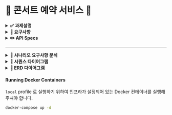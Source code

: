 # 🎤 콘서트 예약 서비스 🎤

<details>
<summary><b>✅ 과제설명</b></summary>

- **`콘서트 예약 서비스`**를 구현해 봅니다.
- 대기열 시스템을 구축하고, 예약 서비스는 작업가능한 사용자만 수행할 수 있도록 해야합니다.
- **사용자는 좌석예약 시에 미리 충전한 잔액을 이용합니다.**
- 좌석 예약 요청시에, 결제가 이루어지지 않더라도 일정 시간동안 다른 사용자가 해당 좌석에 접근할 수 없도록 합니다.

```
항해 플러스 백엔드 과정에서 개발한 콘서트 예약 서비스입니다.
TDD와 클린 레이어드 아키텍처 구조를 기반으로 서버를 설계하고 개발했습니다.
대용량 데이터의 무결성과 성능을 보장하기 위해 동시성 제어, 트랜잭션 관리, 조회 성능 개선 방법을 배워 적용했습니다.
```

</details>

<details>
<summary><b>🤔 요구사항</b></summary>

- 아래 5가지 API 를 구현합니다.
    - 사용자 토큰 발급 API
    - 예약 가능 날짜 / 좌석 API
    - 좌석 예약 요청 API
    - 잔액 충전 / 조회 API
    - 결제 API
- 각 기능 및 제약사항에 대해 단위 테스트를 반드시 하나 이상 작성하도록 합니다.
- 다수의 인스턴스로 어플리케이션이 동작하더라도 기능에 문제가 없도록 작성하도록 합니다.
- 동시성 이슈를 고려하여 구현합니다.
- 대기열 개념을 고려해 구현합니다.

</details>

<details>
<summary><b>✏️ API Specs</b></summary>
1️⃣ **`주요` 사용자 대기열 토큰 기능**

- 서비스를 이용할 토큰을 발급받는 API를 작성합니다.
- 토큰은 사용자의 UUID 와 해당 사용자의 대기열을 관리할 수 있는 정보 ( 대기 순서 or 잔여 시간 등 ) 를 포함합니다.
- 이후 모든 API 는 위 토큰을 이용해 대기열 검증을 통과해야 이용 가능합니다.

> 기본적으로 폴링으로 본인의 대기열을 확인한다고 가정하며, 다른 방안 또한 고려해보고 구현해 볼 수 있습니다.
> 

**2️⃣ `기본` 예약 가능 날짜 / 좌석 API**

- 예약가능한 날짜와 해당 날짜의 좌석을 조회하는 API 를 각각 작성합니다.
- 예약 가능한 날짜 목록을 조회할 수 있습니다.
- 날짜 정보를 입력받아 예약가능한 좌석정보를 조회할 수 있습니다.

> 좌석 정보는 1 ~ 50 까지의 좌석번호로 관리됩니다.
> 

3️⃣ **`주요` 좌석 예약 요청 API**

- 좌석 예약과 동시에 해당 좌석은 그 사용자에게 약 5분간 임시 배정됩니다. ( 시간은 정책에 따라 자율적으로 정의합니다. )
- 날짜와 좌석 정보를 입력받아 좌석을 예약 처리하는 API 를 작성합니다.
- 만약 배정 시간 내에 결제가 완료되지 않는다면 좌석에 대한 임시 배정은 해제되어야 하며 임시배정 상태의 좌석에 대해 다른 사용자는 예약할 수 없어야 한다.

4️⃣ **`기본`**  **잔액 충전 / 조회 API**

- 결제에 사용될 금액을 API 를 통해 충전하는 API 를 작성합니다.
- 사용자 식별자 및 충전할 금액을 받아 잔액을 충전합니다.
- 사용자 식별자를 통해 해당 사용자의 잔액을 조회합니다.

5️⃣ **`주요` 결제 API**

- 결제 처리하고 결제 내역을 생성하는 API 를 작성합니다.
- 결제가 완료되면 해당 좌석의 소유권을 사용자에게 배정하고 대기열 토큰을 만료시킵니다.


#### **💡 KEY POINT**
- 사용자간 대기열을 요청 순서대로 정확하게 제공할 방법을 고민해 봅니다.
- 동시에 여러 사용자가 예약 요청을 했을 때, 좌석이 중복으로 배정 가능하지 않도록 합니다.
</details>

---

<details>
<summary><b>👥 시나리오 요구사항 분석</b></summary>

1.사용자 대기열 토큰 기능 시나리오

❓ **어떻게 대기열을 구성할 것인가** ❓
* 은행창구 방식
    * 1명이 끝나면 다음 1명이 들어오는 방식
        * 장점 : 개발자가 설정한 사용자 수만 예약이 가능, 서버 부하를 일정 수준 이하로 유지 가능
        * 단점 : 대기열에 있는 사용자는 무한정 기다릴 수 있음. 때문에 일정 시간을 주기로 사용자의 토큰을 활성화해주는 작업이 필요
* 놀이동산 방식 
    * 일정 주기마다 N 명씩 나가고 M 명씩 들어간다.
        * 장점 : 은행창구 방식과는 달리 대기시간이 있다.
        * 만약 나가는 사용자보다 들어가는 사용자가 더 많다면? -> 서버 부하 발생


2.예약 가능 날짜 & 좌석 조회 시나리오
- 사용자는 앞으로 예약 가능한 날짜를 리스트로 전체 조회
    - 이미 예약이 찬 죄석은 조회 데이터에서 제외
- 사용자가 원하는 날짜의 예약 가능한 좌석들을 조회
    - 원하는 날짜 시점부터 이후 날짜까지 남은 예약 가능한 좌석들을 조회          
- 만약 원하는 날짜에 예약 가능한 죄석이 없다면 “없다는 메시지” response

4.좌석 예약 요청 시나리오
- 사용자는 원하는 날짜의 하나의 좌석만 예약이 가능
    - 만약 중복 예약할 시 오류 메시지 response
5.잔액 충전 / 조회 시나리오
- 사용자가 잔액을 충전 (max 를 둬야할지는 일단 고민) 
- 사용자가 잔액을 조회
    - 사용자에게 발급된 토큰으로 해당 사용자임을 인증하고 -> 인증 확인 시 조회가 가능
    - 인증된 사용자가 아닐 시 조회 접근 불가     
  
6.결제 시나리오
- 잔액이 있다면 )
    - 사용자가 잔액을 조회 가능
- 잔액이 없다면 )
    - 사용자에게 “잔액이 없음” 메시지 response

</details>

<details>
<summary><b>📝 시퀀스 다이어그램</b></summary>

## 1. 대기열 발급 요청

![Untitled diagram-2025-04-01-140523](https://github.com/user-attachments/assets/050bcf4e-ebd2-49c7-92da-551eeaa99103)

```mermaid
sequenceDiagram
    autonumber
    participant User
    participant Frontend
    participant AuthServer
    participant TokenService
    participant Queue

    User->>Frontend: 콘서트 예매 요청
    activate Frontend
    Frontend->>AuthServer: 사용자 ID 전송
    activate AuthServer
    AuthServer->>AuthServer: 사용자 ID 확인
    alt 사용자 존재
        AuthServer-->>Frontend: 인증 성공
        deactivate AuthServer
        Frontend->>TokenService: 토큰 발급 요청
        activate TokenService
        TokenService->>TokenService: 토큰 생성
        TokenService-->>Frontend: 토큰 전달
        deactivate TokenService
        Frontend->>Queue: 토큰 Queue에 삽입(대기 상태)
        activate Queue
        Queue-->>Frontend: 신규 대기열 반환
        deactivate Queue
        Frontend-->>User: 예매 대기 중 알림
    else 사용자 없음
        AuthServer-->>Frontend: 인증 실패
        Frontend-->>User: 사용자 없음 알림
        deactivate Frontend

    end
```

### Description
대기열 토큰 발급 요청에 대한 시퀀스 다이어그램.

1. 사용자가 대기자 목록에 들어가 위해서 우선 사용자가 존재하는지 검사합니다.
2. 사용자가 존재하지 않을 경우 에러 메시지를 반환합니다.
3. 대기열 새로 토큰 발급하여 대기열에 저장합니다. 이때, 대기열 상태는 '대기'로 저장.
4. 대기열 정보를 사용자에게 반환.



## 2. 대기열 조회 요청
![Untitled diagram-2025-04-01-140614](https://github.com/user-attachments/assets/7264651f-dbac-43f2-afa4-21d3c453979e)

```mermaid
sequenceDiagram
    autonumber
    participant User
    participant Frontend
    participant TokenService
    participant Queue

    activate User
    User->>Frontend: 대기열 상태 조회 요청 (토큰 포함)
    deactivate User

    activate Frontend
    Frontend->>TokenService: 토큰 유효성 검사 요청
    deactivate Frontend

    activate TokenService
    TokenService->>TokenService: 토큰 검증
    alt 토큰 유효함
        TokenService-->>Frontend: 유효함
        deactivate TokenService

        activate Frontend
        Frontend->>Queue: 대기열 정보 요청 (토큰)
        deactivate Frontend

        activate Queue
        Queue-->>Frontend: 대기열 상태 정보
        deactivate Queue

        activate Frontend
        Frontend-->>User: 대기열 정보 전달
        deactivate Frontend
    else 토큰 무효
        TokenService-->>Frontend: 유효하지 않음

        activate Frontend
        Frontend-->>User: 에러 메시지 (유효하지 않은 토큰)
        deactivate Frontend
    end
```

### Description
대기열 정보 조회 요청에 대한 시퀀스 다이어그램입니다.

- 사용자가 대기열 정보 조회 요청하면, 시스템은 해당 토큰이 유효한지 확인합니다.
- 토큰이 유효하지 않은 경우 에러 메시지를 반환합니다.
- 대기열 정보를 조회하여 대기 순서, 상태 등의 정보를 사용자에게 반환합니다.


## 3. 콘서트 예약 가능 회차 조회
![Untitled diagram-2025-04-01-140641](https://github.com/user-attachments/assets/5beab85b-432f-4f88-a5d2-5418cd7fa433)

```mermaid
sequenceDiagram
    autonumber
    participant User
    participant Frontend
    participant Queue
    participant Concert

    activate User
    User->>Frontend: 예약 가능 회차 조회 요청 (토큰 포함)
    deactivate User

    activate Frontend
    Frontend->>Queue: 토큰 유효성 확인 요청
    deactivate Frontend

    activate Queue
    Queue->>Queue: 토큰 검증
    alt 토큰 유효
        Queue-->>Frontend: 유효한 토큰
        deactivate Queue

        activate Frontend
        Frontend->>Concert: 예약 가능 회차 목록 요청
        deactivate Frontend

        activate Concert
        Concert-->>Frontend: 예약 가능 회차 목록
        deactivate Concert

        activate Frontend
        Frontend-->>User: 회차 목록 전달
        deactivate Frontend
    else 토큰 무효 or 비활성화
        Queue-->>Frontend: 에러 메시지 (토큰 오류 또는 비활성화)

        activate Frontend
        Frontend-->>User: 에러 메시지 전달
        deactivate Frontend
    end
```

### Description
콘서트 예약 가능 날짜 조회 요청에 대한 시퀀스 다이어그램입니다.

- Queue의 역할은 명확하게 토큰을 관리하게 됩니다.
- Concert의 역할은 콘서트 예약을 관리하게 됩니다.
- 사용자가 대기열 토큰을 포함해 예약 가능한 회차를 조회 요청하면(full loop), 시스템은 해당 토큰이 유효한지 확인합니다.
- 토큰이 유효하지 않은 경우 에러 메시지를 반환합니다.
- 토큰이 활성 상태가 아닌 경우 에러 메시지를 반환합니다.
- 예약 가능한 회차 목록을 조회하여 사용자에게 반환합니다.
- 예약 가능한 회차 목록은 콘서트 일시, 잔여 좌석 수 등의 정보를 포함합니다.


## 4. 콘서트 회차 좌석 조회
![Untitled diagram-2025-04-01-140708](https://github.com/user-attachments/assets/98e97ec6-e99d-4f0e-9ff4-c4e29ddeb8c2)

```mermaid
sequenceDiagram
    autonumber
    participant User
    participant Frontend
    participant Queue
    participant Concert

    activate User
    User->>Frontend: 좌석 조회 요청 (토큰)
    deactivate User

    activate Frontend
    Frontend->>Queue: 토큰 유효성 확인 요청
    deactivate Frontend

    activate Queue
    Queue->>Queue: 토큰 검증
    alt 토큰 유효
        Queue-->>Frontend: 유효한 토큰
        deactivate Queue

        activate Frontend
        Frontend->>Concert: 좌석 정보 요청
        deactivate Frontend

        activate Concert
        Concert-->>Frontend: 좌석 정보 반환
        deactivate Concert

        activate Frontend
        Frontend-->>User: 좌석 정보 전달
        deactivate Frontend
    else 토큰 무효 or 비활성화
        Queue-->>Frontend: 에러 메시지 (토큰 오류 또는 비활성화)

        activate Frontend
        Frontend-->>User: 에러 메시지 전달
        deactivate Frontend
    end
```

### Description
콘서트 회차의 좌석 조회 요청에 대한 시퀀스 다이어그램입니다.

- 사용자가 대기열 토큰을 포함해 특정 회차의 좌석을 조회 요청하면, 시스템은 해당 토큰이 유효한지 확인합니다.
  - 토큰이 유효하지 않은 경우 에러 메시지를 반환합니다.
  - 토큰이 활성 상태가 아닌 경우 에러 메시지를 반환합니다.
- 특정 회차의 좌석 목록을 조회하여 사용자에게 반환합니다.
- 좌석 목록은 좌석 번호, 가격, 상태 등의 정보를 포함합니다.
- 좌석 상태에는 '예약됨', '예약 가능', '판매 완료' 등으로 구분됩니다.


## 5. 콘서트 회차의 좌석 예약
![Untitled diagram-2025-04-01-140731](https://github.com/user-attachments/assets/6fe24aa1-ca17-4369-b553-a1ced218c074)

```mermaid
sequenceDiagram
    autonumber
    participant User
    participant Frontend
    participant Queue
    participant Concert

    activate User
    User->>Frontend: 좌석 예약 요청 (토큰, 회차 ID, 좌석 ID)
    deactivate User

    activate Frontend
    Frontend->>Queue: 토큰 유효성 확인 요청
    deactivate Frontend

    activate Queue
    Queue->>Queue: 토큰 검증
    alt 토큰 유효
        Queue-->>Frontend: 유효한 토큰
        deactivate Queue

        activate Frontend
        Frontend->>Concert: 좌석 예약 요청 (회차 ID, 좌석 ID)
        deactivate Frontend

        activate Concert
        Concert->>Concert: 좌석 가능 여부 확인
        alt 좌석 예약 가능
            Concert->>Concert: 좌석 상태 "예약됨"으로 변경
            Concert-->>Frontend: 예약 성공 응답
            deactivate Concert

            activate Frontend
            Frontend-->>User: 예약 완료 알림
            deactivate Frontend
        else 좌석 예약 불가 (이미 예약됨 등)
            Concert-->>Frontend: 예약 실패 응답 (사유 포함)
            activate Frontend
            Frontend-->>User: 예약 실패 알림
            deactivate Frontend
        end
    else 토큰 무효 or 비활성화
        Queue-->>Frontend: 에러 메시지 (토큰 오류 또는 비활성화)

        activate Frontend
        Frontend-->>User: 에러 메시지 전달
        deactivate Frontend
    end
```

### Description
콘서트 회차의 좌석 예약 요청에 대한 시퀀스 다이어그램입니다.

- 사용자가 대기열 토큰을 포함해 특정 회차의 좌석을 예약 요청하면, 시스템은 해당 토큰이 유효한지 확인합니다.
  - 토큰이 유효하지 않은 경우 에러 메시지를 반환합니다.
  - 토큰이 활성 상태가 아닌 경우 에러 메시지를 반환합니다.
- 좌석이 이미 예약된 경우 에러 메시지를 반환합니다.
- 좌석이 예약 가능한 경우, 좌석을 임시 예약하고 사용자에게 성공 메시지를 반환합니다.
- 좌석 임시 예약은 다른 사용자가 예약할 수 없도록 잠금 처리됩니다.

## 6. 결제
![Untitled diagram-2025-04-01-140755](https://github.com/user-attachments/assets/a67f5e8b-c979-409d-864f-ed1e752210d0)

```mermaid
sequenceDiagram
    autonumber
    participant User
    participant Frontend
    participant Queue
    participant Concert
    participant PointService
    participant Payment

    activate User
    User->>Frontend: 결제 요청 (토큰, 회차 ID, 좌석 ID, 결제 정보)
    deactivate User

    activate Frontend
    Frontend->>Queue: 토큰 유효성 확인 요청
    deactivate Frontend

    activate Queue
    Queue->>Queue: 토큰 검증
    alt 토큰 유효
        Queue-->>Frontend: 유효한 토큰
        deactivate Queue

        activate Frontend
        Frontend->>Concert: 좌석 상태 확인 요청 (회차 ID, 좌석 ID)
        deactivate Frontend

        activate Concert
        Concert->>Concert: 좌석 임시 예약 상태 확인
        alt 임시 예약 상태일 경우
            Concert-->>Frontend: 확인 완료
            deactivate Concert

            activate Frontend
            Frontend->>PointService: 포인트 잔액 확인 요청
            deactivate Frontend

            activate PointService
            PointService->>PointService: 포인트 검증
            alt 포인트 충분
                PointService-->>Frontend: 사용 가능
                deactivate PointService

                activate Frontend
                Frontend->>Payment: 결제 요청
                deactivate Frontend

                activate Payment
                Payment->>Payment: 결제 처리
                alt 결제 성공
                    Payment-->>Frontend: 결제 성공
                    deactivate Payment

                    activate Frontend
                    Frontend->>Concert: 좌석 상태 "결제 완료"로 변경 요청
                    deactivate Frontend

                    activate Concert
                    Concert-->>Frontend: 상태 변경 완료
                    deactivate Concert

                    activate Frontend
                    Frontend->>Queue: 토큰 상태를 "소진"으로 변경
                    deactivate Frontend

                    activate Queue
                    Queue-->>Frontend: 토큰 만료 처리 완료
                    deactivate Queue

                    activate Frontend
                    Frontend-->>User: 결제 완료 알림
                    deactivate Frontend
                else 결제 실패
                    Payment-->>Frontend: 결제 실패

                    activate Frontend
                    Frontend-->>User: 결제 실패 알림
                    deactivate Frontend
                end
            else 포인트 부족
                PointService-->>Frontend: 포인트 부족

                activate Frontend
                Frontend-->>User: 결제 불가 (포인트 부족)
                deactivate Frontend
            end
        else 좌석 임시 예약 아님
            Concert-->>Frontend: 예약 불가 상태

            activate Frontend
            Frontend-->>User: 결제 불가 (좌석 상태 오류)
            deactivate Frontend
        end
    else 토큰 무효 or 비활성화
        Queue-->>Frontend: 에러 메시지 (토큰 오류 또는 비활성화)

        activate Frontend
        Frontend-->>User: 에러 메시지 전달
        deactivate Frontend
    end

```

### Description
결제 요청에 대한 시퀀스 다이어그램입니다.

- 사용자가 대기열 토큰을 포함해 예약한 좌석을 결제 요청하면, 시스템은 해당 토큰이 유효한지 확인합니다.
  - 토큰이 유효하지 않은 경우 에러 메시지를 반환합니다.
- 결제 요청을 받은 시스템은 결제 진행전 마지막으로 좌성 상태를 체크합니다. 그 사이 예약 상태가 변할 수 있는 금융 행위이기 때문입니다.
- 결재 요청을 받은 시스템은 사용자의 잔액을 차감합니다.
  - 결재 요청을 잔액이 충분하지 않은 경우 에러 메시지를 반환합니다.
  - 잔액이 충분한 경우 결제 내역을 저장하고, 좌석 예약을 확정합니다.
- 결제 완료 후, 대기열 토큰을 만료 처리합니다.
- 결제 완료 정보를 사용자에게 반환합니다.

## 7. 잔액 충전
![Untitled diagram-2025-04-01-140852](https://github.com/user-attachments/assets/39d4598a-a8b2-43f5-a9b8-b8c9ce1b3aa0)


```mermaid
sequenceDiagram
    autonumber
    participant User
    participant Frontend
    participant Queue
    participant PointService

    activate User
    User->>Frontend: 포인트 충전 요청 (토큰, 충전 금액)
    deactivate User

    activate Frontend
    Frontend->>Queue: 토큰 유효성 확인 요청
    deactivate Frontend

    activate Queue
    Queue->>Queue: 토큰 검증
    alt 토큰 유효
        Queue-->>Frontend: 유효한 토큰
        deactivate Queue

        activate Frontend
        Frontend->>PointService: 포인트 적립 요청 (사용자 ID, 충전 금액)
        deactivate Frontend

        activate PointService
        PointService->>PointService: 사용자 계정에 포인트 추가
        PointService-->>Frontend: 적립 완료
        deactivate PointService

        activate Frontend
        Frontend-->>User: 포인트 충전 완료 알림
        deactivate Frontend
    else 토큰 무효 or 비활성화
        Queue-->>Frontend: 토큰 오류 응답

        activate Frontend
        Frontend-->>User: 충전 실패 (인증 오류)
        deactivate Frontend
    end
```

### Description
잔액 충전 요청에 대한 시퀀스 다이어그램입니다.

- 사용자 토큰이 유효한지 
- 사용자가 잔액 충전 요청을 하면, 시스템은 충전 금액이 유효한지 확인합니다.
  - 충전 금액이 유효하지 않은 경우 에러 메시지를 반환합니다.
  - 충전 금액이 유효한 경우, 사용자의 잔액을 충전하고, 총 잔액 정보를 반환합니다.

## 8. 잔액 조회
![Untitled diagram-2025-04-01-140917](https://github.com/user-attachments/assets/004cda0a-2425-4e92-84c1-b26fbc24fec3)

```mermaid
sequenceDiagram
    autonumber
    participant User
    participant Frontend
    participant Queue
    participant PointService

    activate User
    User->>Frontend: 포인트 잔액 조회 요청 (토큰 포함)
    deactivate User

    activate Frontend
    Frontend->>Queue: 토큰 유효성 확인 요청
    deactivate Frontend

    activate Queue
    Queue->>Queue: 토큰 검증
    alt 토큰 유효
        Queue-->>Frontend: 유효한 토큰
        deactivate Queue

        activate Frontend
        Frontend->>PointService: 포인트 잔액 조회 요청 (사용자 ID)
        deactivate Frontend

        activate PointService
        PointService->>PointService: 사용자 계정에서 포인트 잔액 조회
        PointService-->>Frontend: 포인트 잔액 반환
        deactivate PointService

        activate Frontend
        Frontend-->>User: 포인트 잔액 전달
        deactivate Frontend
    else 토큰 무효 or 비활성화
        Queue-->>Frontend: 에러 메시지 (토큰 오류 또는 비활성화)

        activate Frontend
        Frontend-->>User: 에러 메시지 전달
        deactivate Frontend
    end
```
### Description
잔액 조회 요청에 대한 시퀀스 다이어그램입니다.

- 잔액조회를 위해 사용자 토큰을 우선 검증합니다.
  - 유효하지 않은 토큰이라면 에러 메시지를 반환합니다
- 사용자가 잔액 조회 요청을 하면, 시스템은 사용자의 총 잔액 정보를 반환합니다.
- 총 잔액 정보를 사용자에게 반환합니다.


## 9. 대기열 활성/만료 스케줄링

`대기열 토큰 활성`
![Untitled diagram-2025-04-01-140944](https://github.com/user-attachments/assets/d162c754-fc14-4528-aa82-c0269040b3ef)

```mermaid
sequenceDiagram
    autonumber
    participant Scheduler
    participant Queue
    participant TokenService
    participant User

    activate Scheduler
    Scheduler->>Queue: 다음 입장 대상자 목록 요청
    deactivate Scheduler

    activate Queue
    Queue->>Queue: 대기열 정렬 및 유효 사용자 필터링
    Queue-->>Scheduler: 입장 대상 사용자 목록 (예: Top N명)
    deactivate Queue

    loop 각 사용자에 대해
        activate Scheduler
        Scheduler->>TokenService: 토큰 발급 요청 (사용자 ID, 만료 시간 포함)
        deactivate Scheduler

        activate TokenService
        TokenService->>TokenService: 토큰 생성 및 TTL 설정
        TokenService-->>Scheduler: 토큰 발급 완료
        deactivate TokenService

        activate Scheduler
        Scheduler->>Queue: 토큰 발급 사용자 상태 "활성"으로 변경
        Scheduler-->>User: 입장 가능 알림 (토큰 포함)
        deactivate Scheduler
    end
```

`대기열 활성 토큰 만료`
![Untitled diagram-2025-04-01-141010](https://github.com/user-attachments/assets/622259cf-e421-4919-b766-23db138bb1a7)

```mermaid
sequenceDiagram
    autonumber
    participant Scheduler
    participant Queue
    participant User

    activate Scheduler
    Scheduler->>Queue: 만료 토큰 조회 요청 (현재 시간 기준)
    deactivate Scheduler

    activate Queue
    Queue->>Queue: 토큰 목록에서 만료 시간 확인
    alt 만료된 토큰 존재
        Queue-->>Scheduler: 만료 대상 토큰 목록
        deactivate Queue

        loop 각 만료 토큰
            activate Scheduler
            Scheduler->>Queue: 토큰 상태를 "EXPIRED"로 변경
            deactivate Scheduler

            activate Queue
            Queue-->>User: 토큰 만료 알림 (선택사항)
            deactivate Queue
        end
    end
```

### Description
대기열 토큰 활성/만료 스케줄링에 대한 시퀀스 다이어그램입니다.

- `대기열 토큰 활성`
  - 일정 시간마다 대기 중인 대기열 N 개를 활성 상태로 변경합니다.
- `대기열 활성 토큰 만료`
  - 일정 시간마다 활성 토큰을 만료 처리합니다.
  - 만료시킬 기준은 활성 일시를 기준으로 합니다.
  - 활성 일시가 N분 이상 지난 토큰은 만료 처리합니다.
  - 마지막 액션 시간이 N분 이상 지난 활성 토큰은 만료 처리합니다.


## 10. 임시 예약 좌석 만료 스케줄링

```mermaid
sequenceDiagram
    autonumber
    participant Scheduler
    participant Concert
    participant User

    activate Scheduler
    Scheduler->>Concert: 임시 예약 좌석 만료 대상 조회 요청 (현재 시간 기준)
    deactivate Scheduler

    activate Concert
    Concert->>Concert: 임시 예약 좌석의 만료 시간 검사
    alt 만료된 임시 예약 있음
        Concert-->>Scheduler: 만료된 좌석 목록
        deactivate Concert

        loop 각 만료 좌석
            activate Scheduler
            Scheduler->>Concert: 좌석 상태를 "예약 가능"으로 변경
            deactivate Scheduler

            activate Concert
            Concert-->>User: 임시 예약 만료 알림 (선택사항)
            deactivate Concert
        end
    else 만료 없음
        Concert-->>Scheduler: 없음

    end
```

### Description
임시 예약 좌석 만료 스케줄링에 대한 시퀀스 다이어그램입니다.

일정 시간마다 임시 예약된 좌석을 만료 처리합니다.
만료 조건은 5분동안 결제가 완료되지 않은 경우입니다.
결제 일시 기준으로 5분이 지난 임시 예약 좌석은 만료 처리합니다.

</details>

<details>
<summary><b>📝 ERD 다이어그램</b></summary>

### 3. [ERD]()
</details>

#### Running Docker Containers

`local` profile 로 실행하기 위하여 인프라가 설정되어 있는 Docker 컨테이너를 실행해주셔야 합니다.

```bash
docker-compose up -d
```
